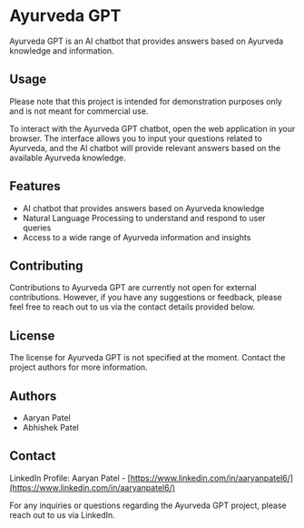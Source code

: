 # Ayurveda GPT

Ayurveda GPT is an AI chatbot that provides answers based on Ayurveda knowledge and information.

## Usage

Please note that this project is intended for demonstration purposes only and is not meant for commercial use.

To interact with the Ayurveda GPT chatbot, open the web application in your browser. The interface allows you to input your questions related to Ayurveda, and the AI chatbot will provide relevant answers based on the available Ayurveda knowledge.

## Features

- AI chatbot that provides answers based on Ayurveda knowledge
- Natural Language Processing to understand and respond to user queries
- Access to a wide range of Ayurveda information and insights

## Contributing

Contributions to Ayurveda GPT are currently not open for external contributions. However, if you have any suggestions or feedback, please feel free to reach out to us via the contact details provided below.

## License

The license for Ayurveda GPT is not specified at the moment. Contact the project authors for more information.

## Authors

- Aaryan Patel
- Abhishek Patel

## Contact

LinkedIn Profile: Aaryan Patel - [https://www.linkedin.com/in/aaryanpatel6/](https://www.linkedin.com/in/aaryanpatel6/)

For any inquiries or questions regarding the Ayurveda GPT project, please reach out to us via LinkedIn.
